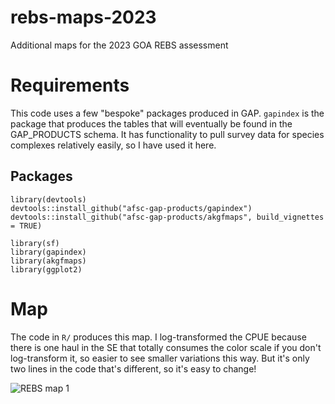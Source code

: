 # rebs-maps-2023
Additional maps for the 2023 GOA REBS assessment

# Requirements

This code uses a few "bespoke" packages produced in GAP. `gapindex` is the package that produces the tables that will eventually be found in the GAP_PRODUCTS schema. It has functionality to pull survey data for species complexes relatively easily, so I have used it here.

## Packages

```{r}
library(devtools)
devtools::install_github("afsc-gap-products/gapindex")
devtools::install_github("afsc-gap-products/akgfmaps", build_vignettes = TRUE)

library(sf)
library(gapindex)
library(akgfmaps)
library(ggplot2)
```

# Map
The code in `R/` produces this map. I log-transformed the CPUE because there is one haul in the SE that totally consumes the color scale if you don't log-transform it, so easier to see smaller variations this way. But it's only two lines in the code that's different, so it's easy to change!

![REBS map 1](https://github.com/MargaretSiple-NOAA/rebs-maps-2023/blob/main/rebs_map_logcpue.png?raw=true)
